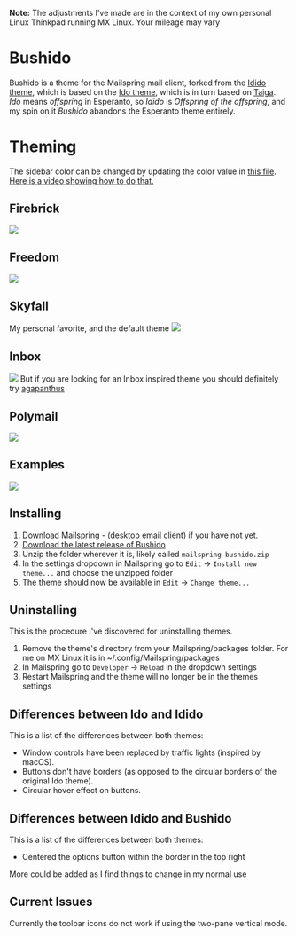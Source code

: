 **Note:** The adjustments I've made are in the context of my own personal Linux Thinkpad running MX Linux. Your mileage may vary

# Bushido

Bushido is a theme for the Mailspring mail client, forked from the [Idido theme](https://github.com/NeoMahler/mailspring-idido), which is based on the [Ido theme](https://github.com/edipox/n1-ido), which is in turn based on [Taiga](https://github.com/noahbuscher/N1-Taiga). *Ido* means *offspring* in Esperanto, so *Idido* is *Offspring of the offspring*, and my spin on it *Bushido* abandons the Esperanto theme entirely.

# Theming
The sidebar color can be changed by updating the color value in [this file](https://github.com/NeoMahler/mailspring-idido/blob/master/styles/variables.less#L32). [Here is a video showing how to do that.](https://youtu.be/4L2v6tuAonE)

## Firebrick
![](./firebrick.png)

## Freedom
![](./freedom.png)

## Skyfall
My personal favorite, and the default theme
![](./skyfall.png)

## Inbox
![](./inbox.png)
But if you are looking for an Inbox inspired theme you should definitely try [agapanthus](https://github.com/taniadaniela/n1-agapanthus)

## Polymail
![](./polymail.png)


## Examples


![](./examples.png)

## Installing

1. [Download](https://getmailspring.com/) Mailspring - (desktop email client) if you have not yet.
2. [Download the latest release of Bushido](https://github.com/TLChilton/mailspring-bushido/releases)
4. Unzip the folder wherever it is, likely called `mailspring-bushido.zip`
4. In the settings dropdown in Mailspring go to  `Edit` -> `Install new theme...` and choose the unzipped folder
6. The theme should now be available in `Edit` -> `Change theme...`

## Uninstalling
This is the procedure I've discovered for uninstalling themes.

1. Remove the theme's directory from your Mailspring/packages folder. For me on MX Linux it is in ~/.config/Mailspring/packages
2. In Mailspring go to `Developer` -> `Reload` in the dropdown settings
3. Restart Mailspring and the theme will no longer be in the themes settings

## Differences between Ido and Idido
This is a list of the differences between both themes:

* Window controls have been replaced by traffic lights (inspired by macOS).
* Buttons don't have borders (as opposed to the circular borders of the original Ido theme).
* Circular hover effect on buttons.

## Differences between Idido and Bushido
This is a list of the differences between both themes:

* Centered the options button within the border in the top right

More could be added as I find things to change in my normal use

## Current Issues
Currently the toolbar icons do not work if using the two-pane vertical mode.
